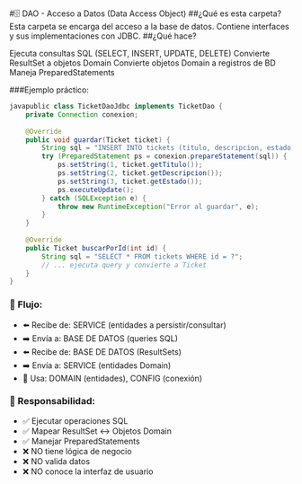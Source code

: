 #🗄️ DAO - Acceso a Datos (Data Access Object)
##¿Qué es esta carpeta?
Esta carpeta se encarga del acceso a la base de datos. Contiene interfaces y sus implementaciones con JDBC.
##¿Qué hace?

Ejecuta consultas SQL (SELECT, INSERT, UPDATE, DELETE)
Convierte ResultSet a objetos Domain
Convierte objetos Domain a registros de BD
Maneja PreparedStatements

###Ejemplo práctico:
```java
javapublic class TicketDaoJdbc implements TicketDao {
    private Connection conexion;
    
    @Override
    public void guardar(Ticket ticket) {
        String sql = "INSERT INTO tickets (titulo, descripcion, estado) VALUES (?, ?, ?)";
        try (PreparedStatement ps = conexion.prepareStatement(sql)) {
            ps.setString(1, ticket.getTitulo());
            ps.setString(2, ticket.getDescripcion());
            ps.setString(3, ticket.getEstado());
            ps.executeUpdate();
        } catch (SQLException e) {
            throw new RuntimeException("Error al guardar", e);
        }
    }
    
    @Override
    public Ticket buscarPorId(int id) {
        String sql = "SELECT * FROM tickets WHERE id = ?";
        // ... ejecuta query y convierte a Ticket
    }
}
```
### 🔄 Flujo:

 - ⬅️ Recibe de: SERVICE (entidades a persistir/consultar)
 - ➡️ Envía a: BASE DE DATOS (queries SQL)
 - ⬅️ Recibe de: BASE DE DATOS (ResultSets)
 - ➡️ Envía a: SERVICE (entidades Domain)
 - 🔗 Usa: DOMAIN (entidades), CONFIG (conexión)

### 📝 Responsabilidad:
 - ✅ Ejecutar operaciones SQL
 - ✅ Mapear ResultSet ↔️ Objetos Domain
 - ✅ Manejar PreparedStatements
 - ❌ NO tiene lógica de negocio
 - ❌ NO valida datos
 - ❌ NO conoce la interfaz de usuario

